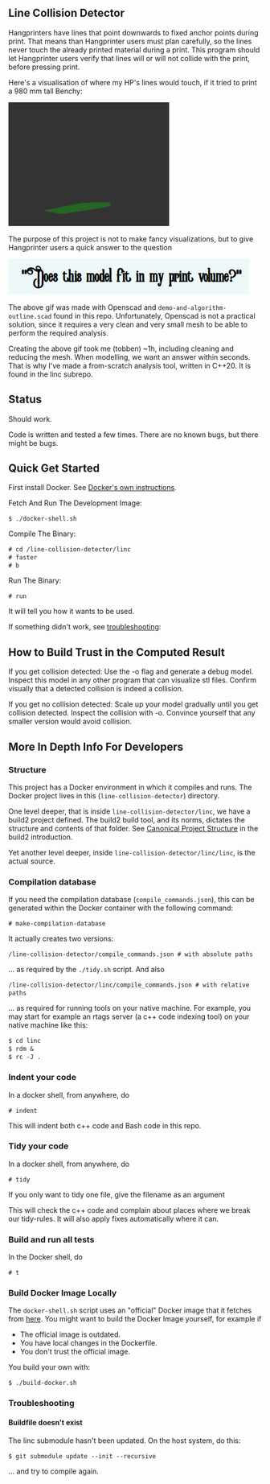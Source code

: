 ## Line Collision Detector

Hangprinters have lines that point downwards to fixed anchor points during print.
That means than Hangprinter users must plan carefully, so the lines never touch the already printed material during a print.
This program should let Hangprinter users verify that lines will or will not collide with the
print, before pressing print.

Here's a visualisation of where my HP's lines would touch, if it tried to print a 980 mm tall Benchy:

![](media/demo_small.gif)

The purpose of this project is not to make fancy visualizations, but to give Hangprinter users
a quick answer to the question

![](media/does_it_fit.png)

The above gif was made with Openscad and `demo-and-algorithm-outline.scad` found in this repo.
Unfortunately, Openscad is not a practical solution, since it requires a very clean and very small mesh
to be able to perform the required analysis.

Creating the above gif took me (tobben) ~1h, including cleaning and reducing the mesh.
When modelling, we want an answer within seconds.
That is why I've made a from-scratch analysis tool, written in C++20.
It is found in the linc subrepo.

## Status
Should work.

Code is written and tested a few times.
There are no known bugs, but there might be bugs.

## Quick Get Started
First install Docker. See [Docker's own instructions](https://docs.docker.com/get-docker/).

Fetch And Run The Development Image:
```
$ ./docker-shell.sh
```

Compile The Binary:
```
# cd /line-collision-detector/linc
# faster
# b
```

Run The Binary:
```
# run
```

It will tell you how it wants to be used.

If something didn't work, see [troubleshooting](#troubleshooting):

## How to Build Trust in the Computed Result

If you get collision detected:
Use the -o flag and generate a debug model.
Inspect this model in any other program that can visualize stl files.
Confirm visually that a detected collision is indeed a collision.

If you get no collision detected:
Scale up your model gradually until you get collision detected.
Inspect the collision with -o.
Convince yourself that any smaller version would avoid collision.

## More In Depth Info For Developers

### Structure

This project has a Docker environment in which it compiles and runs.
The Docker project lives in this (`line-collision-detector`) directory.

One level deeper, that is inside `line-collision-detector/linc`, we have a build2 project defined.
The build2 build tool, and its norms, dictates the structure and contents of that folder.
See [Canonical Project Structure](https://build2.org/build2-toolchain/doc/build2-toolchain-intro.xhtml#structure-canonical)
in the build2 introduction.

Yet another level deeper, inside `line-collision-detector/linc/linc`, is the actual source.

### Compilation database
If you need the compilation database (`compile_commands.json`), this can
be generated within the Docker container with the following command:
```
# make-compilation-database
```
It actually creates two versions:
```
/line-collision-detector/compile_commands.json # with absolute paths
```
... as required by the `./tidy.sh` script. And also
```
/line-collision-detector/linc/compile_commands.json # with relative paths
```
... as required for running tools on your native machine.
For example, you may start for example an rtags server (a c++ code indexing tool) on your native machine like this:
```
$ cd linc
$ rdm &
$ rc -J .
```
### Indent your code
In a docker shell, from anywhere, do
```
# indent
```
This will indent both c++ code and Bash code in this repo.

### Tidy your code
In a docker shell, from anywhere, do
```
# tidy
```
If you only want to tidy one file, give the filename as an argument

This will check the c++ code and complain about places where we break our tidy-rules.
It will also apply fixes automatically where it can.

### Build and run all tests
In the Docker shell, do
```
# t
```

### Build Docker Image Locally
The `docker-shell.sh` script uses an "official" Docker image that it fetches from [here](https://gitlab.com/hangprinter/line-collision-detector/container_registry).
You might want to build the Docker Image yourself, for example if

 - The official image is outdated.
 - You have local changes in the Dockerfile.
 - You don't trust the official image.

You build your own with:

```
$ ./build-docker.sh
```

### Troubleshooting

#### Buildfile doesn't exist
The linc submodule hasn't been updated.
On the host system, do this:
```
$ git submodule update --init --recursive
```
... and try to compile again.
